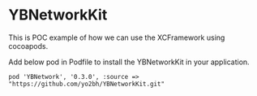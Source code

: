 # YBNetworkKit

This is POC example of how we can use the XCFramework using cocoapods.

Add below pod in Podfile to install the YBNetworkKit in your application.

    pod 'YBNetwork', '0.3.0', :source => "https://github.com/yo2bh/YBNetworkKit.git"
